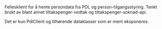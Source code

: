 Fellesklient for å hente persondata fra PDL og person-tilgangsstyring. Tenkt brukt av blant annet tiltakspenger-vedtak og tiltakspenger-soknad-api.

Det er kun PdlClient og tilhørende dataklasser som er ment eksponeres.